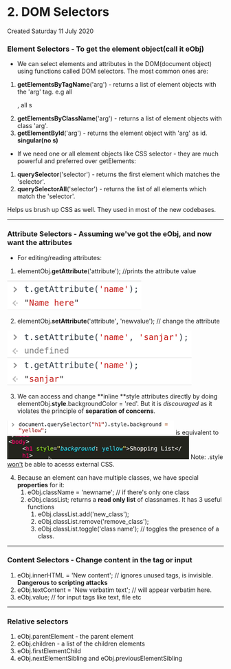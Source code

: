 # 2. DOM Selectors
Created Saturday 11 July 2020

### Element Selectors - To get the element object(call it eObj)

* We can select elements and attributes in the DOM(document object) using functions called DOM selectors. The most common ones are:


1. **getElementsByTagName**('arg') - returns a list of element objects with the 'arg' tag. e.g all <p>, all <img>s
2. **getElementsByClassName**('arg') - returns a list of element objects with class 'arg'.
3. **getElementById**('arg') - returns the element object with 'arg' as id. **singular(no s)**



* If we need one or all element objects like CSS selector - they are much powerful and preferred over getElements:


1. **querySelector**('selector') - returns the first element which matches the 'selector'.
2. **querySelectorAll**('selector') - returns the list of all elements which match the 'selector'.

Helps us brush up CSS as well. They used in most of the new codebases.

*****


### Attribute Selectors - Assuming we've got the eObj, and now want the attributes

* For editing/reading attributes:


1. elementObj.**getAttribute**('attribute');	//prints the attribute value

![](./2._DOM_Selectors/pasted_image.png)

2. elementObj.**setAttribute**('attribute'**,** 'newvalue');	// change the attribute

![](./2._DOM_Selectors/pasted_image001.png)

3. We can access and change **inline **style attributes directly by doing elementObj.**style**.backgroundColor = 'red'. But it is *discouraged* as it violates the principle of **separation of concerns**.

![](./2._DOM_Selectors/pasted_image002.png) is equivalent to ![](./2._DOM_Selectors/pasted_image003.png)
Note: .style [won't](https://css-tricks.com/an-introduction-and-guide-to-the-css-object-model-cssom/) be able to acesss external CSS. 

4. Because an element can have multiple classes, we have special **properties** for it:
	1. eObj.className = 'newname'; // if there's only one class
	2. eObj.classList; returns  a **read only list** of classnames. It has 3 useful functions
		1. eObj.classList.add('new_class');
		2. eObj.classList.remove('remove_class');
		3. eObj.classList.toggle('class name'); // toggles the presence of a class.


*****


### Content Selectors - Change content in the tag or input

1. eObj.innerHTML = 'New content'; // ignores unused tags,  <code></code> is invisible. **Dangerous to scripting attacks**
2. eObj.textContent = 'New verbatim text'; // <code></code> will appear verbatim here.
3. eObj.value; // for input tags like text, file etc


*****


### Relative selectors

1. eObj.parentElement - the parent element
2. eObj.children - a list of the children elements
3. eObj.firstElementChild
4. eObj.nextElementSibling and eObj.previousElementSibling


